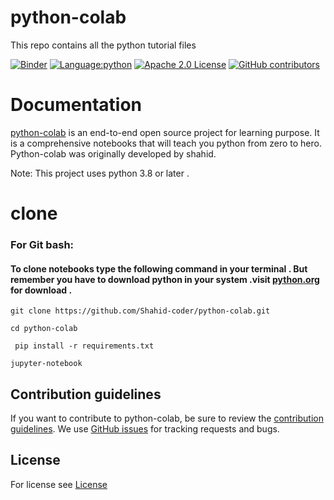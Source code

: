 # python-colab
This repo contains all the python tutorial files

[![Binder](https://mybinder.org/badge_logo.svg)](https://mybinder.org/v2/gh/Shahid-coder/python-colab/main)
[![Language:python](https://img.shields.io/github/languages/top/shahid-coder/python-colab)](https://python.org)
[![Apache 2.0 License](https://img.shields.io/github/license/shahid-coder/python-colab)](https://github.com/shahid-coder/shahid-flappy-bird/LICENSE)
[![GitHub contributors](https://img.shields.io/github/contributors/shahid-coder/python-colab)](https://github.com/shahid-coder/shahid-flappy-bird/graphs/contributors)
# Documentation

[python-colab](https://github.com/Shahid-coder/python-colab) is an end-to-end open source project 
for learning purpose. It is a comprehensive notebooks that will teach you python from zero to hero. Python-colab was originally developed by shahid.

Note: This project uses python 3.8 or later . 
# clone
### For Git bash:
#### To clone notebooks type the following command in your terminal . But remember you have to download python in your system .visit [python.org](python.org) for download . 

```
git clone https://github.com/Shahid-coder/python-colab.git
```

```
cd python-colab
```

```
 pip install -r requirements.txt
```

```
jupyter-notebook
```
## Contribution guidelines
If you want to contribute to python-colab, be sure to review the
[contribution guidelines](CONTRIBUTING.md).
We use [GitHub issues](https://github.com/Shahid-coder/python-colab/issues) for
tracking requests and bugs.
## License 
For license see [License](https://github.com/Shahid-coder/python-colab/blob/main/LICENSE)
